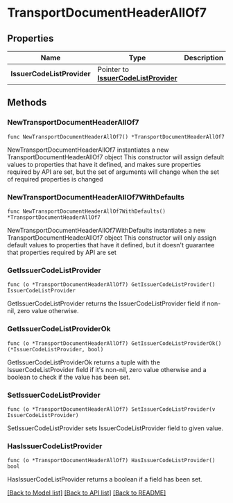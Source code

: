 # TransportDocumentHeaderAllOf7

## Properties

Name | Type | Description | Notes
------------ | ------------- | ------------- | -------------
**IssuerCodeListProvider** | Pointer to [**IssuerCodeListProvider**](IssuerCodeListProvider.md) |  | [optional] 

## Methods

### NewTransportDocumentHeaderAllOf7

`func NewTransportDocumentHeaderAllOf7() *TransportDocumentHeaderAllOf7`

NewTransportDocumentHeaderAllOf7 instantiates a new TransportDocumentHeaderAllOf7 object
This constructor will assign default values to properties that have it defined,
and makes sure properties required by API are set, but the set of arguments
will change when the set of required properties is changed

### NewTransportDocumentHeaderAllOf7WithDefaults

`func NewTransportDocumentHeaderAllOf7WithDefaults() *TransportDocumentHeaderAllOf7`

NewTransportDocumentHeaderAllOf7WithDefaults instantiates a new TransportDocumentHeaderAllOf7 object
This constructor will only assign default values to properties that have it defined,
but it doesn't guarantee that properties required by API are set

### GetIssuerCodeListProvider

`func (o *TransportDocumentHeaderAllOf7) GetIssuerCodeListProvider() IssuerCodeListProvider`

GetIssuerCodeListProvider returns the IssuerCodeListProvider field if non-nil, zero value otherwise.

### GetIssuerCodeListProviderOk

`func (o *TransportDocumentHeaderAllOf7) GetIssuerCodeListProviderOk() (*IssuerCodeListProvider, bool)`

GetIssuerCodeListProviderOk returns a tuple with the IssuerCodeListProvider field if it's non-nil, zero value otherwise
and a boolean to check if the value has been set.

### SetIssuerCodeListProvider

`func (o *TransportDocumentHeaderAllOf7) SetIssuerCodeListProvider(v IssuerCodeListProvider)`

SetIssuerCodeListProvider sets IssuerCodeListProvider field to given value.

### HasIssuerCodeListProvider

`func (o *TransportDocumentHeaderAllOf7) HasIssuerCodeListProvider() bool`

HasIssuerCodeListProvider returns a boolean if a field has been set.


[[Back to Model list]](../README.md#documentation-for-models) [[Back to API list]](../README.md#documentation-for-api-endpoints) [[Back to README]](../README.md)


